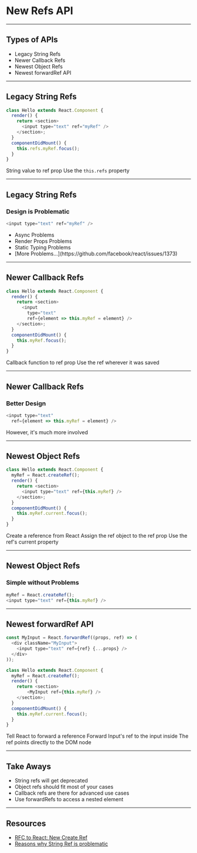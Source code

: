 # New Refs API

------

## Types of APIs

<!-- .slide: data-title="Refs API" -->

* Legacy String Refs<!-- .element: class="fragment" -->
* Newer Callback Refs<!-- .element: class="fragment" -->
* Newest Object Refs<!-- .element: class="fragment" -->
* Newest forwardRef API<!-- .element: class="fragment" -->

------

## Legacy String Refs

<!-- .slide: data-title="Refs API" -->

```js
class Hello extends React.Component {
  render() {
    return <section>
      <input type="text" ref="myRef" />
    </section>;
  }
  componentDidMount() {
    this.refs.myRef.focus();
  }
}
```

<span class="fragment current-only focus-text" data-code-focus="4">String value to ref prop</span>
<span class="fragment current-only focus-text" data-code-focus="8">Use the `this.refs` property</span>

------

## Legacy String Refs

<!-- .slide: data-title="Refs API" -->

### Design is Problematic

```js
<input type="text" ref="myRef" />
```

* Async Problems<!-- .element: class="fragment" -->
* Render Props Problems<!-- .element: class="fragment" -->
* Static Typing Problems<!-- .element: class="fragment" -->
* <!-- .element: class="fragment" -->[More Problems...](https://github.com/facebook/react/issues/1373)

------

## Newer Callback Refs

<!-- .slide: data-title="Refs API" -->

```js
class Hello extends React.Component {
  render() {
    return <section>
      <input
        type="text"
        ref={element => this.myRef = element} />
    </section>;
  }
  componentDidMount() {
    this.myRef.focus();
  }
}
```

<span class="fragment current-only focus-text" data-code-focus="4-6">Callback function to ref prop</span>
<span class="fragment current-only focus-text" data-code-focus="10">Use the ref wherever it was saved</span>

------

## Newer Callback Refs

<!-- .slide: data-title="Refs API" -->

### Better Design

```js
<input type="text"
  ref={element => this.myRef = element} />
```

However, it's much more involved<!-- .element: class="fragment" -->

------

## Newest Object Refs

<!-- .slide: data-title="Refs API" -->

```js
class Hello extends React.Component {
  myRef = React.createRef();
  render() {
    return <section>
      <input type="text" ref={this.myRef} />
    </section>;
  }
  componentDidMount() {
    this.myRef.current.focus();
  }
}
```

<span class="fragment current-only focus-text" data-code-focus="2">Create a reference from React</span>
<span class="fragment current-only focus-text" data-code-focus="5">Assign the ref object to the ref prop</span>
<span class="fragment current-only focus-text" data-code-focus="9">Use the ref's current property</span>

------

## Newest Object Refs

<!-- .slide: data-title="Refs API" -->

### Simple without Problems

```js
myRef = React.createRef();
<input type="text" ref={this.myRef} />
```

------

## Newest forwardRef API

<!-- .slide: data-title="Refs API" -->

```js
const MyInput = React.forwardRef((props, ref) => (
  <div className="MyInput">
    <input type="text" ref={ref} {...props} />
  </div>
));

class Hello extends React.Component {
  myRef = React.createRef();
  render() {
    return <section>
        <MyInput ref={this.myRef} />
    </section>;
  }
  componentDidMount() {
    this.myRef.current.focus();
  }
}
```

<span class="fragment current-only focus-text" data-code-focus="1">Tell React to forward a reference</span>
<span class="fragment current-only focus-text" data-code-focus="1,3">Forward Input's ref to the input inside</span>
<span class="fragment current-only focus-text" data-code-focus="11">The ref points directly to the DOM node</span>

------

## Take Aways

<!-- .slide: data-title="Refs API" -->

* String refs will get deprecated<!-- .element: class="fragment" -->
* Object refs should fit most of your cases<!-- .element: class="fragment" -->
* Callback refs are there for advanced use cases<!-- .element: class="fragment" -->
* Use forwardRefs to access a nested element<!-- .element: class="fragment" -->

------

## Resources

<!-- .slide: data-title="Refs API" data-state="resources" -->

* [RFC to React: New Create Ref](https://github.com/reactjs/rfcs/blob/master/text/0017-new-create-ref.md)
* [Reasons why String Ref is problematic](https://github.com/facebook/react/issues/1373)
